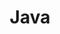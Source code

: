 ---
title: "Java"
layout: sub-category
permalink: /it/java/
author_profile: true
sidebar_main: true
taxonomy: Java
---